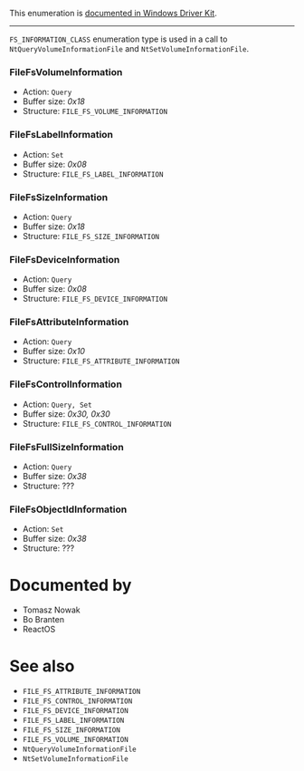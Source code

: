 This enumeration is [documented in Windows Driver Kit](https://learn.microsoft.com/en-us/windows-hardware/drivers/ddi/wdm/ne-wdm-_fsinfoclass).

---

`FS_INFORMATION_CLASS` enumeration type is used in a call to `NtQueryVolumeInformationFile` and `NtSetVolumeInformationFile`.

### FileFsVolumeInformation

* Action: `Query`
* Buffer size: *0x18*
* Structure: `FILE_FS_VOLUME_INFORMATION`

### FileFsLabelInformation

* Action: `Set`
* Buffer size: *0x08*
* Structure: `FILE_FS_LABEL_INFORMATION`

### FileFsSizeInformation

* Action: `Query`
* Buffer size: *0x18*
* Structure: `FILE_FS_SIZE_INFORMATION`

### FileFsDeviceInformation

* Action: `Query`
* Buffer size: *0x08*
* Structure: `FILE_FS_DEVICE_INFORMATION`

### FileFsAttributeInformation

* Action: `Query`
* Buffer size: *0x10*
* Structure: `FILE_FS_ATTRIBUTE_INFORMATION`

### FileFsControlInformation

* Action: `Query, Set`
* Buffer size: *0x30, 0x30*
* Structure: `FILE_FS_CONTROL_INFORMATION`

### FileFsFullSizeInformation

* Action: `Query`
* Buffer size: *0x38*
* Structure: ???

### FileFsObjectIdInformation

* Action: `Set`
* Buffer size: *0x38*
* Structure: ???

# Documented by

* Tomasz Nowak
* Bo Branten
* ReactOS

# See also

* `FILE_FS_ATTRIBUTE_INFORMATION`
* `FILE_FS_CONTROL_INFORMATION`
* `FILE_FS_DEVICE_INFORMATION`
* `FILE_FS_LABEL_INFORMATION`
* `FILE_FS_SIZE_INFORMATION`
* `FILE_FS_VOLUME_INFORMATION`
* `NtQueryVolumeInformationFile`
* `NtSetVolumeInformationFile`
